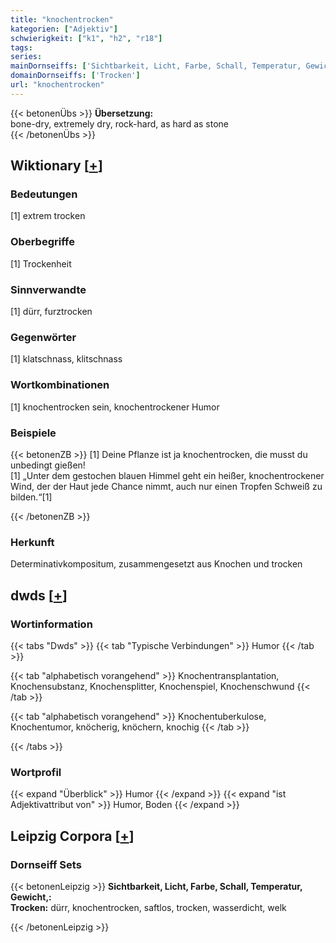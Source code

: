 ```yaml
---
title: "knochentrocken"
kategorien: ["Adjektiv"]
schwierigkeit: ["k1", "h2", "r18"]
tags:
series:
mainDornseiffs: ['Sichtbarkeit, Licht, Farbe, Schall, Temperatur, Gewicht,']
domainDornseiffs: ['Trocken']
url: "knochentrocken"
---
```


{{< betonenÜbs >}}
**Übersetzung:**  
bone-dry, extremely dry, rock-hard, as hard as stone  
{{< /betonenÜbs >}}

## Wiktionary [[+](https://de.wiktionary.org/wiki/knochentrocken)]

### Bedeutungen
[1] extrem trocken  

### Oberbegriffe
[1] Trockenheit  

### Sinnverwandte
[1] dürr, furztrocken  

### Gegenwörter
[1] klatschnass, klitschnass  

### Wortkombinationen
[1] knochentrocken sein, knochentrockener Humor  

### Beispiele
{{< betonenZB >}}
[1] Deine Pflanze ist ja knochentrocken, die musst du unbedingt gießen!  
[1] „Unter dem gestochen blauen Himmel geht ein heißer, knochentrockener Wind, der der Haut jede Chance nimmt, auch nur einen Tropfen Schweiß zu bilden.“[1]  

{{< /betonenZB >}}
### Herkunft
Determinativkompositum, zusammengesetzt aus Knochen und trocken  



## dwds [[+](https://www.dwds.de/wb/knochentrocken)]

### Wortinformation
{{< tabs "Dwds" >}}
{{< tab "Typische Verbindungen" >}}
Humor
{{< /tab >}}

{{< tab "alphabetisch vorangehend" >}}
Knochentransplantation, Knochensubstanz, Knochensplitter, Knochenspiel, Knochenschwund
{{< /tab >}}

{{< tab "alphabetisch vorangehend" >}}
Knochentuberkulose, Knochentumor, knöcherig, knöchern, knochig
{{< /tab >}}

{{< /tabs >}}

### Wortprofil
{{< expand "Überblick" >}} Humor {{< /expand >}}
{{< expand "ist Adjektivattribut von" >}} Humor, Boden {{< /expand >}}

## Leipzig Corpora [[+](https://corpora.uni-leipzig.de/en/res?word=knochentrocken&corpusId=deu_newscrawl-public_2018)]

### Dornseiff Sets
{{< betonenLeipzig >}}
**Sichtbarkeit, Licht, Farbe, Schall, Temperatur, Gewicht,:**  
**Trocken:** dürr, knochentrocken, saftlos, trocken, wasserdicht, welk  

{{< /betonenLeipzig >}}
